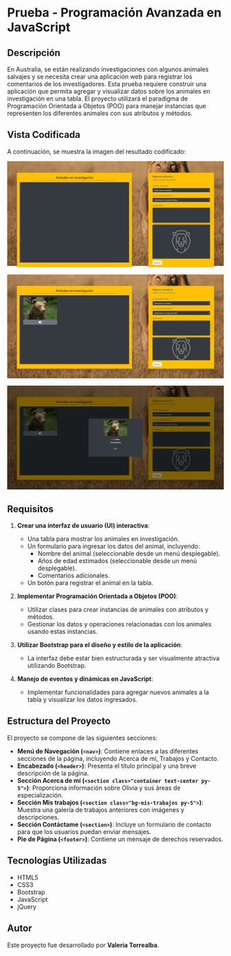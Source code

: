 # Prueba - Programación Avanzada en JavaScript

## Descripción

En Australia, se están realizando investigaciones con algunos animales salvajes y se necesita crear una aplicación web para registrar los comentarios de los investigadores. Esta prueba requiere construir una aplicación que permita agregar y visualizar datos sobre los animales en investigación en una tabla. El proyecto utilizará el paradigma de Programación Orientada a Objetos (POO) para manejar instancias que representen los diferentes animales con sus atributos y métodos.

## Vista Codificada

A continuación, se muestra la imagen del resultado codificado:

![animal](screenshot/animal1.png)

![animal](screenshot/animal2.png)

![animal](screenshot/animal3.png)


## Requisitos

1. **Crear una interfaz de usuario (UI) interactiva**:
   - Una tabla para mostrar los animales en investigación.
   - Un formulario para ingresar los datos del animal, incluyendo:
     - Nombre del animal (seleccionable desde un menú desplegable).
     - Años de edad estimados (seleccionable desde un menú desplegable).
     - Comentarios adicionales.
   - Un botón para registrar el animal en la tabla.

2. **Implementar Programación Orientada a Objetos (POO)**:
   - Utilizar clases para crear instancias de animales con atributos y métodos.
   - Gestionar los datos y operaciones relacionadas con los animales usando estas instancias.

3. **Utilizar Bootstrap para el diseño y estilo de la aplicación**:
   - La interfaz debe estar bien estructurada y ser visualmente atractiva utilizando Bootstrap.

4. **Manejo de eventos y dinámicas en JavaScript**:
   - Implementar funcionalidades para agregar nuevos animales a la tabla y visualizar los datos ingresados.

## Estructura del Proyecto

El proyecto se compone de las siguientes secciones:

- **Menú de Navegación (`<nav>`)**: Contiene enlaces a las diferentes secciones de la página, incluyendo Acerca de mí, Trabajos y Contacto.
- **Encabezado (`<header>`)**: Presenta el título principal y una breve descripción de la página.
- **Sección Acerca de mí (`<section class="container text-center py-5">`)**: Proporciona información sobre Olivia y sus áreas de especialización.
- **Sección Mis trabajos (`<section class="bg-mis-trabajos py-5">`)**: Muestra una galería de trabajos anteriores con imágenes y descripciones.
- **Sección Contáctame (`<section>`)**: Incluye un formulario de contacto para que los usuarios puedan enviar mensajes.
- **Pie de Página (`<footer>`)**: Contiene un mensaje de derechos reservados.

## Tecnologías Utilizadas

- HTML5
- CSS3
- Bootstrap
- JavaScript
- jQuery

## Autor

Este proyecto fue desarrollado por **Valeria Torrealba**.
